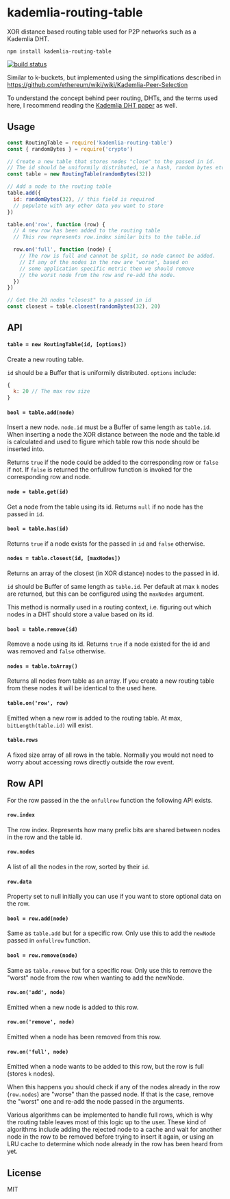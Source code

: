 # kademlia-routing-table

XOR distance based routing table used for P2P networks such as a Kademlia DHT.

```
npm install kademlia-routing-table
```

[![build status](https://travis-ci.org/mafintosh/kademlia-routing-table.svg?branch=master)](https://travis-ci.org/mafintosh/kademlia-routing-table)

Similar to k-buckets, but implemented using the simplifications described in https://github.com/ethereum/wiki/wiki/Kademlia-Peer-Selection

To understand the concept behind peer routing, DHTs, and the terms used here,
I recommend reading the [Kademlia DHT paper](https://pdos.csail.mit.edu/~petar/papers/maymounkov-kademlia-lncs.pdf) as well.

## Usage

``` js
const RoutingTable = require('kademlia-routing-table')
const { randomBytes } = require('crypto')

// Create a new table that stores nodes "close" to the passed in id.
// The id should be uniformily distributed, ie a hash, random bytes etc.
const table = new RoutingTable(randomBytes(32))

// Add a node to the routing table
table.add({
  id: randomBytes(32), // this field is required
  // populate with any other data you want to store
})

table.on('row', function (row) {
  // A new row has been added to the routing table
  // This row represents row.index similar bits to the table.id

  row.on('full', function (node) {
    // The row is full and cannot be split, so node cannot be added.
    // If any of the nodes in the row are "worse", based on
    // some application specific metric then we should remove
    // the worst node from the row and re-add the node.
  })
})

// Get the 20 nodes "closest" to a passed in id
const closest = table.closest(randomBytes(32), 20)
```

## API

#### `table = new RoutingTable(id, [options])`

Create a new routing table.

`id` should be a Buffer that is uniformily distributed. `options` include:

``` js
{
  k: 20 // The max row size
}
```

#### `bool = table.add(node)`

Insert a new node. `node.id` must be a Buffer of same length as `table.id`.
When inserting a node the XOR distance between the node and the table.id is
calculated and used to figure which table row this node should be inserted into.

Returns `true` if the node could be added to the corresponding row or `false` if not.
If `false` is returned the onfullrow function is invoked for the corresponding row and node.

#### `node = table.get(id)`

Get a node from the table using its id. Returns `null` if no node has the passed in `id`.

#### `bool = table.has(id)`

Returns `true` if a node exists for the passed in `id` and `false` otherwise.

#### `nodes = table.closest(id, [maxNodes])`

Returns an array of the closest (in XOR distance) nodes to the passed in id.

`id` should be Buffer of same length as `table.id`. Per default at max `k`
nodes are returned, but this can be configured using the `maxNodes` argument.

This method is normally used in a routing context, i.e. figuring out which nodes
in a DHT should store a value based on its id.

#### `bool = table.remove(id)`

Remove a node using its id. Returns `true` if a node existed for the id and
was removed and `false` otherwise.

#### `nodes = table.toArray()`

Returns all nodes from table as an array. If you create a new routing table
from these nodes it will be identical to the used here.

#### `table.on('row', row)`

Emitted when a new row is added to the routing table. At max, `bitLength(table.id)`
will exist.

#### `table.rows`

A fixed size array of all rows in the table. Normally you would not need to worry
about accessing rows directly outside the row event.

## Row API

For the row passed in the the `onfullrow` function the following API exists.

#### `row.index`

The row index. Represents how many prefix bits are shared between nodes in the row
and the table id.

#### `row.nodes`

A list of all the nodes in the row, sorted by their `id`.

#### `row.data`

Property set to null initially you can use if you want to store optional data on the row.

#### `bool = row.add(node)`

Same as `table.add` but for a specific row. Only use this to add the `newNode`
passed in `onfullrow` function.

#### `bool = row.remove(node)`

Same as `table.remove` but for a specific row. Only use this to remove the
"worst" node from the row when wanting to add the newNode.

#### `row.on('add', node)`

Emitted when a new node is added to this row.

#### `row.on('remove', node)`

Emitted when a node has been removed from this row.

#### `row.on('full', node)`

Emitted when a node wants to be added to this row, but the row is full (stores `k` nodes).

When this happens you should check if any of the nodes already in the row (`row.nodes`) are
"worse" than the passed node. If that is the case, remove the "worst" one and re-add the node passed in the arguments.

Various algorithms can be implemented to handle full rows, which is why the routing table leaves most of this logic
up to the user. These kind of algorithms include adding the rejected node to a cache and wait for another node in the
row to be removed before trying to insert it again, or using an LRU cache to determine which node already in the row
has been heard from yet.

## License

MIT
